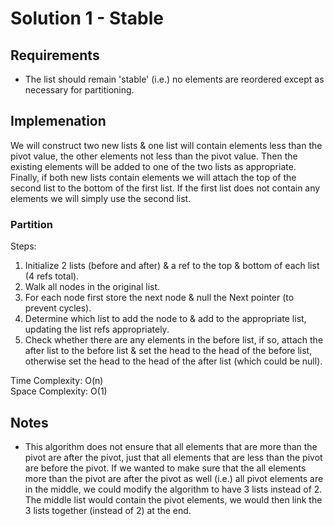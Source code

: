 # Solution 1 - Stable

## Requirements
- The list should remain 'stable' (i.e.) no elements are reordered except as
necessary for partitioning.

## Implemenation
We will construct two new lists & one list will contain elements less than
the pivot value, the other elements not less than the pivot value. Then
the existing elements will be added to one of the two lists as appropriate.
Finally, if both new lists contain elements we will attach the top of the 
second list to the bottom of the first list. If the first list does not
contain any elements we will simply use the second list.

### Partition

Steps:
1. Initialize 2 lists (before and after) & a ref to the top & bottom of each
list (4 refs total).
2. Walk all nodes in the original list.
3. For each node first store the next node & null the Next pointer (to prevent
cycles).
4. Determine which list to add the node to & add to the appropriate list, updating
the list refs appropriately.
5. Check whether there are any elements in the before list, if so, attach the
after list to the before list & set the head to the head of the before list, otherwise
set the head to the head of the after list (which could be null).

Time Complexity: O(n)  
Space Complexity: O(1)  

## Notes
- This algorithm does not ensure that all elements that are more than the pivot are
after the pivot, just that all elements that are less than the pivot are before the
pivot. If we wanted to make sure that the all elements more than the pivot are after
the pivot as well (i.e.) all pivot elements are in the middle, we could modify the
algorithm to have 3 lists instead of 2. The middle list would contain the pivot
elements, we would then link the 3 lists together (instead of 2) at the end.
